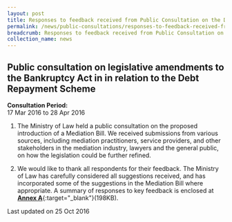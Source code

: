 ```yaml
---
layout: post
title: Responses to feedback received from Public Consultation on the Draft Mediation Bill
permalink: /news/public-consultations/responses-to-feedback-received-from-public-consultation-on-the-d/
breadcrumb: Responses to feedback received from Public Consultation on the Draft Mediation Bill
collection_name: news
---
```


Public consultation on legislative amendments to the Bankruptcy Act in in relation to the Debt Repayment Scheme
---

**Consultation Period:**  
17 Mar 2016 to 28 Apr 2016

1. The Ministry of Law held a public consultation on the proposed introduction of a Mediation Bill. We received submissions from various sources, including mediation practitioners, service providers, and other stakeholders in the mediation industry, lawyers and the general public, on how the legislation could be further refined.

2. We would like to thank all respondents for their feedback. The Ministry of Law has carefully considered all suggestions received, and has incorporated some of the suggestions in the Mediation Bill where appropriate. A summary of responses to key feedback is enclosed at **[Annex A](/files/Responses_to_feedback_received_from_Public_Consultation_on_the_Draft_Mediation_Bill.pdf/)**{:target="_blank"}(198KB). 

<p class="right-side-updated">Last updated on 25 Oct 2016</p>
